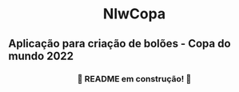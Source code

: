 <h1 align="center">NlwCopa</h1>

## Aplicação para criação de bolões - Copa do mundo 2022

<div align="center">

### 🚧 README em construção! 🚧

</div>
